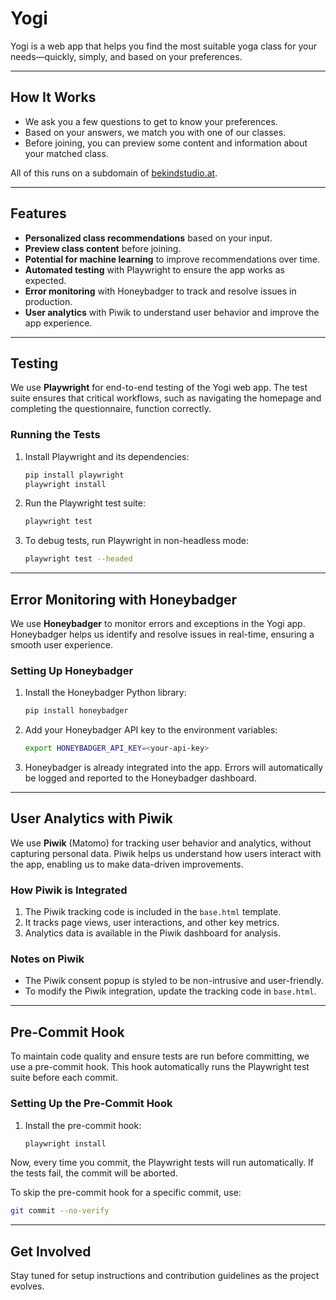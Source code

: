 # Yogi  

Yogi is a web app that helps you find the most suitable yoga class for your needs—quickly, simply, and based on your preferences.  

---

## How It Works  

- We ask you a few questions to get to know your preferences.  
- Based on your answers, we match you with one of our classes.  
- Before joining, you can preview some content and information about your matched class.  

All of this runs on a subdomain of [bekindstudio.at](https://bekindstudio.at).  

---

## Features  

- **Personalized class recommendations** based on your input.  
- **Preview class content** before joining.  
- **Potential for machine learning** to improve recommendations over time.  
- **Automated testing** with Playwright to ensure the app works as expected.  
- **Error monitoring** with Honeybadger to track and resolve issues in production.  
- **User analytics** with Piwik to understand user behavior and improve the app experience.  

---

## Testing  

We use **Playwright** for end-to-end testing of the Yogi web app. The test suite ensures that critical workflows, such as navigating the homepage and completing the questionnaire, function correctly.  

### Running the Tests  

1. Install Playwright and its dependencies:  
   ```bash  
   pip install playwright  
   playwright install  
   ```

2. Run the Playwright test suite:  
   ```bash  
   playwright test  
   ```

3. To debug tests, run Playwright in non-headless mode:  
   ```bash  
   playwright test --headed  
   ```

---

## Error Monitoring with Honeybadger  

We use **Honeybadger** to monitor errors and exceptions in the Yogi app. Honeybadger helps us identify and resolve issues in real-time, ensuring a smooth user experience.  

### Setting Up Honeybadger  

1. Install the Honeybadger Python library:  
   ```bash  
   pip install honeybadger  
   ```

2. Add your Honeybadger API key to the environment variables:  
   ```bash  
   export HONEYBADGER_API_KEY=<your-api-key>  
   ```

3. Honeybadger is already integrated into the app. Errors will automatically be logged and reported to the Honeybadger dashboard.  

---

## User Analytics with Piwik  

We use **Piwik** (Matomo) for tracking user behavior and analytics, without capturing personal data. Piwik helps us understand how users interact with the app, enabling us to make data-driven improvements.  

### How Piwik is Integrated  

1. The Piwik tracking code is included in the `base.html` template.  
2. It tracks page views, user interactions, and other key metrics.  
3. Analytics data is available in the Piwik dashboard for analysis.  

### Notes on Piwik  

- The Piwik consent popup is styled to be non-intrusive and user-friendly.  
- To modify the Piwik integration, update the tracking code in `base.html`.  

---

## Pre-Commit Hook  

To maintain code quality and ensure tests are run before committing, we use a pre-commit hook. This hook automatically runs the Playwright test suite before each commit.  

### Setting Up the Pre-Commit Hook  

1. Install the pre-commit hook:  
   ```bash  
   playwright install  
   ```

Now, every time you commit, the Playwright tests will run automatically. If the tests fail, the commit will be aborted.  

To skip the pre-commit hook for a specific commit, use:  
```bash  
git commit --no-verify  
```

---

## Get Involved  

Stay tuned for setup instructions and contribution guidelines as the project evolves.
